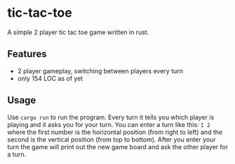 # tic-tac-toe
A simple 2 player tic tac toe game written in rust.

## Features
- 2 player gameplay, switching between players every turn
- only 154 LOC as of yet

## Usage
Use `cargo run` to run the program. Every turn it tells you which player is playing and it asks you for your turn.
You can enter a turn like this: `1 2` where the first number is the horizontal position (from right to left)
and the second is the vertical position (from top to bottom). After you enter your turn the game will print out
the new game board and ask the other player for a turn.
